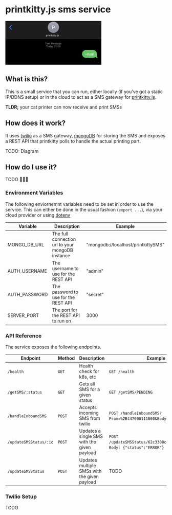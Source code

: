 # printkitty.js sms service

<img src="img/headerimg.jpg" alt="header image" width="300"/>

## What is this?

This is a small service that you can run, either locally (if you've got a static IP/DDNS setup) or in the cloud to act as a SMS gateway for [printkitty.js](https://github.com/mickwheelz/printkitty.js).

**TLDR;** your cat printer can now receive and print SMSs

## How does it work?

It uses [twilio](https://www.twilio.com/) as a SMS gateway, [mongoDB](https://www.mongodb.com/) for storing the SMS and exposes a REST API that printkitty polls to handle the actual printing part.

TODO: Diagram

## How do I use it?

TODO 🤷🏼‍♀️

### Environment Variables

The following enviornemnt variables need to be set in order to use the service. This can either be done in the usual fashion (`export ...`), via your cloud provider or using [dotenv](https://www.npmjs.com/package/dotenv)

| Variable    | Description | Example |
|-------------|-------------|---------|
|MONGO_DB_URL |The full connection url to your mongoDB instance |"mongodb://localhost/printkittySMS"|
|AUTH_USERNAME|The username to use for the REST API |"admin"|
|AUTH_PASSWORD|The password to use for the REST API |"secret"|
|SERVER_PORT  |The port for the REST API to run on |3000|

### API Reference

The service exposes the following endpoints.

|Endpoint|Method|Description|Example|
|--------|------|-----------|-------|
|`/health`|`GET`|Health check for k8s, etc| `GET /health` |
|`/getSMS/:status`|`GET`|Gets all SMS for a given status| `GET /getSMS/PENDING` |
|`/handleInboundSMS`|`POST`|Accepts incoming SMS from twilio| `POST /handleInboundSMS?From=%2B447000111000&Body=text&...` |
|`/updateSMSStatus/:id`|`POST`|Updates a single SMS with the given payload| `POST /updateSMSStatus/62c3308c478f3811b45db688 ` <br /> `Body: {"status":"ERROR"}` |
|`/updateSMSStatus`|`POST`|Updates multiple SMSs with the given payload| TODO |

### Twilio Setup

TODO
